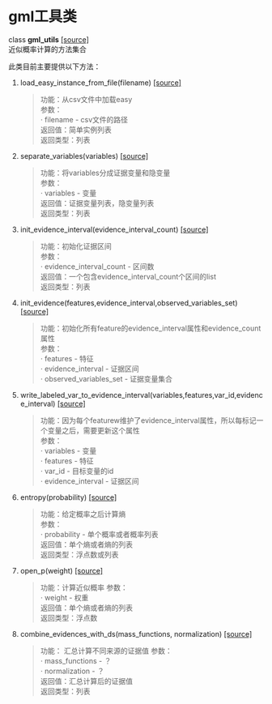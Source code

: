 # gml工具类

class **gml_utils** [[source]](../gml_utils.py)         
近似概率计算的方法集合  


此类目前主要提供以下方法：  
 
1. load_easy_instance_from_file(filename) [[source]](../gml_utils.py)          

    >功能：从csv文件中加载easy  
    >参数：  
    > · filename - csv文件的路径    
    >返回值：简单实例列表  
    >返回类型：列表

2. separate_variables(variables) [[source]](../gml_utils.py)          

    >功能：将variables分成证据变量和隐变量  
    >参数：  
    > · variables - 变量    
    >返回值：证据变量列表，隐变量列表  
    >返回类型：列表

3. init_evidence_interval(evidence_interval_count) [[source]](../gml_utils.py)          

    >功能：初始化证据区间  
    >参数：  
    > · evidence_interval_count - 区间数    
    >返回值：一个包含evidence_interval_count个区间的list  
    >返回类型：列表

4. init_evidence(features,evidence_interval,observed_variables_set) [[source]](../gml_utils.py)          

    >功能：初始化所有feature的evidence_interval属性和evidence_count属性  
    >参数：  
    > · features - 特征    
    > · evidence_interval - 证据区间    
    > · observed_variables_set - 证据变量集合    

5. write_labeled_var_to_evidence_interval(variables,features,var_id,evidence_interval) [[source]](../gml_utils.py)          

    >功能：因为每个featurew维护了evidence_interval属性，所以每标记一个变量之后，需要更新这个属性  
    >参数：  
    > · variables - 变量    
    > · features - 特征    
    > · var_id - 目标变量的id  
    > · evidence_interval - 证据区间    

6. entropy(probability) [[source]](../gml_utils.py)          

    >功能：给定概率之后计算熵  
    >参数：  
    > · probability - 单个概率或者概率列表    
    >返回值：单个熵或者熵的列表  
    >返回类型：浮点数或列表

7. open_p(weight) [[source]](../gml_utils.py)          

    >功能：计算近似概率 
    >参数：  
    > · weight - 权重   
    >返回值：单个熵或者熵的列表  
    >返回类型：浮点数

8. combine_evidences_with_ds(mass_functions, normalization) [[source]](../gml_utils.py)          

    >功能：  汇总计算不同来源的证据值
    >参数：  
    > · mass_functions - ？    
    > · normalization - ？    
    >返回值：汇总计算后的证据值  
    >返回类型：列表

